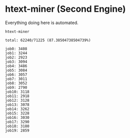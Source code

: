 # htext-miner (Second Engine)

Everything doing here is automated.

```
htext-miner

total: 62240/71225 (87.38504738504739%)

job0: 3408
job1: 3244
job2: 2923
job3: 3094
job4: 3486
job5: 3084
job6: 3057
job7: 3011
job8: 3052
job9: 2790
job10: 3118
job11: 2918
job12: 3128
job13: 3078
job14: 3262
job15: 3228
job16: 3030
job17: 3290
job18: 3180
job19: 2859
```